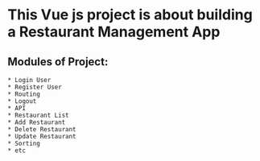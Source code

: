 # This Vue js project is about building a **Restaurant Management App**
## Modules of Project:
    * Login User
    * Register User
    * Routing
    * Logout
    * API
    * Restaurant List
    * Add Restaurant
    * Delete Restaurant
    * Update Restaurant
    * Sorting
    * etc
